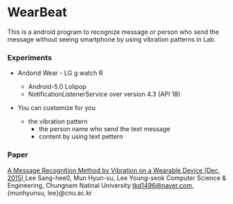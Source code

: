 # WearBeat

This is a android program to recognize message or person who send the message without seeing smartphone by using vibration patterns in Lab. 

### Experiments
* Andorid Wear - LG g watch R
  * Android-5.0 Lolipop 
  * NotificationListenerService over version 4.3 (API 18)

* You can customize for you
  * the vibration pattern
    * the person name who send the text message
    * content by using text pettern

### Paper
[A Message Recognition Method by Vibration on a Wearable Device (Dec, 2015) ](http://www.dbpia.co.kr/Journal/ArticleDetail/NODE06602794)
Lee Sang-hee0, Mun Hyun-su, Lee Young-seok
Computer Science & Engineering, Chungnam Natinal University
tkd1496@naver.com, {munhyunsu, lee}@cnu.ac.kr
